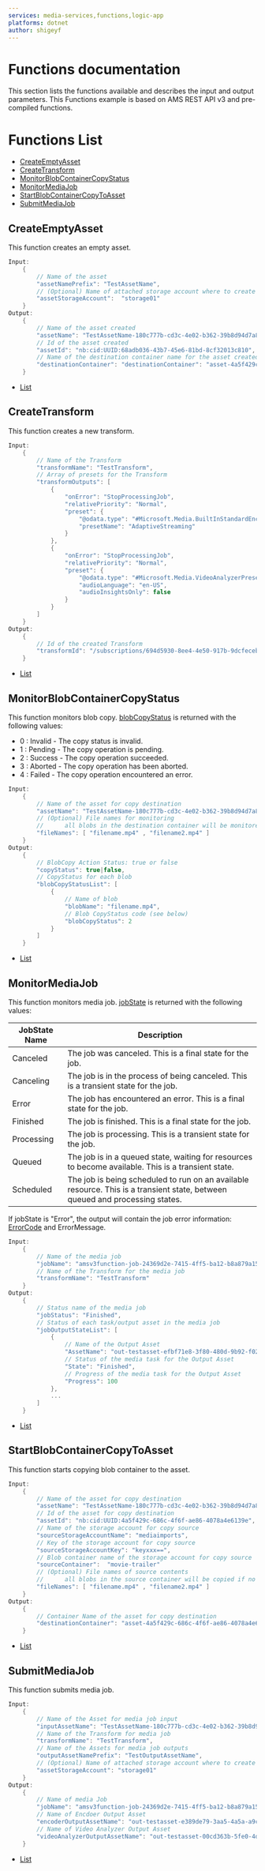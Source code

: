 ```yaml
---
services: media-services,functions,logic-app
platforms: dotnet
author: shigeyf
---
```


# Functions documentation

This section lists the functions available and describes the input and output parameters.
This Functions example is based on AMS REST API v3 and pre-compiled functions.

# Functions List

- [CreateEmptyAsset](#createemptyasset)
- [CreateTransform](#createtransform)
- [MonitorBlobContainerCopyStatus](#monitorblobcontainercopystatus)
- [MonitorMediaJob](#monitormediajob)
- [StartBlobContainerCopyToAsset](#startblobcontainercopytoasset)
- [SubmitMediaJob](#submitmediajob)


## CreateEmptyAsset
This function creates an empty asset.

```c#
Input:
    {
        // Name of the asset
        "assetNamePrefix": "TestAssetName",
        // (Optional) Name of attached storage account where to create the asset
        "assetStorageAccount":  "storage01"
    }
Output:
    {
        // Name of the asset created
        "assetName": "TestAssetName-180c777b-cd3c-4e02-b362-39b8d94d7a85",
        // Id of the asset created
        "assetId": "nb:cid:UUID:68adb036-43b7-45e6-81bd-8cf32013c810",
        // Name of the destination container name for the asset created
        "destinationContainer": "destinationContainer": "asset-4a5f429c-686c-4f6f-ae86-4078a4e6139e"
    }

```
- [List](#functions-list)


## CreateTransform
This function creates a new transform.

```c#
Input:
    {
        // Name of the Transform
        "transformName": "TestTransform",
        // Array of presets for the Transform
        "transformOutputs": [
            {
                "onError": "StopProcessingJob",
                "relativePriority": "Normal",
                "preset": {
                    "@odata.type": "#Microsoft.Media.BuiltInStandardEncoderPreset",
                    "presetName": "AdaptiveStreaming"
                }
            },
            {
                "onError": "StopProcessingJob",
                "relativePriority": "Normal",
                "preset": {
                    "@odata.type": "#Microsoft.Media.VideoAnalyzerPreset",
                    "audioLanguage": "en-US",
                    "audioInsightsOnly": false
                }
            }
        ]
    }
Output:
    {
        // Id of the created Transform
        "transformId": "/subscriptions/694d5930-8ee4-4e50-917b-9dcfeceb6179/resourceGroups/AMSdemo/providers/Microsoft.Media/mediaservices/amsdemojapaneast/transforms/TestTransform"
    }

```
- [List](#functions-list)


## MonitorBlobContainerCopyStatus
This function monitors blob copy.
[blobCopyStatus](https://docs.microsoft.com/en-us/dotnet/api/microsoft.windowsazure.storage.blob.copystatus?view=azure-dotnet) is returned with the following values:
* 0 : Invalid - The copy status is invalid.
* 1 : Pending - The copy operation is pending.
* 2 : Success - The copy operation succeeded.
* 3 : Aborted - The copy operation has been aborted.
* 4 : Failed - The copy operation encountered an error.

```c#
Input:
	{
		// Name of the asset for copy destination
		"assetName": "TestAssetName-180c777b-cd3c-4e02-b362-39b8d94d7a85",
		// (Optional) File names for monitoring 
		//      all blobs in the destination container will be monitored if no fileNames
		"fileNames": [ "filename.mp4" , "filename2.mp4" ]
	}
Output:
	{
        // BlobCopy Action Status: true or false
        "copyStatus": true|false,
        // CopyStatus for each blob
        "blobCopyStatusList": [
            {
                // Name of blob
                "blobName": "filename.mp4",
                // Blob CopyStatus code (see below)
                "blobCopyStatus": 2
            }
        ]
	}

```
- [List](#functions-list)


## MonitorMediaJob
This function monitors media job.
[jobState](https://docs.microsoft.com/en-us/dotnet/api/microsoft.azure.management.media.models.jobstate?view=azure-dotnet) is returned with the following values:

| JobState Name | Description   |
| ------------- | ------------- |
| Canceled | The job was canceled. This is a final state for the job. |
| Canceling | The job is in the process of being canceled. This is a transient state for the job. |
| Error | The job has encountered an error. This is a final state for the job. |
| Finished | The job is finished. This is a final state for the job. |
| Processing | The job is processing. This is a transient state for the job. |
| Queued | The job is in a queued state, waiting for resources to become available. This is a transient state. |
| Scheduled | The job is being scheduled to run on an available resource. This is a transient state, between queued and processing states. |
If jobState is "Error", the output will contain the job error information: [ErrorCode](https://docs.microsoft.com/en-us/dotnet/api/microsoft.azure.management.media.models.joberrorcode?view=azure-dotnet) and ErrorMessage.

```c#
Input:
    {
        // Name of the media job
        "jobName": "amsv3function-job-24369d2e-7415-4ff5-ba12-b8a879a15401",
        // Name of the Transform for the media job
        "transformName": "TestTransform"
    }
Output:
    {
        // Status name of the media job
        "jobStatus": "Finished",
        // Status of each task/output asset in the media job
        "jobOutputStateList": [
            {
                // Name of the Output Asset
                "AssetName": "out-testasset-efbf71e8-3f80-480d-9b92-f02bef6ad4d2",
                // Status of the media task for the Output Asset
                "State": "Finished",
                // Progress of the media task for the Output Asset
                "Progress": 100
            },
            ...
        ]
    }

```
- [List](#functions-list)


## StartBlobContainerCopyToAsset
This function starts copying blob container to the asset.

```c#
Input:
	{
		// Name of the asset for copy destination
		"assetName": "TestAssetName-180c777b-cd3c-4e02-b362-39b8d94d7a85",
		// Id of the asset for copy destination
		"assetId": "nb:cid:UUID:4a5f429c-686c-4f6f-ae86-4078a4e6139e",
		// Name of the storage account for copy source
		"sourceStorageAccountName": "mediaimports",
		// Key of the storage account for copy source
		"sourceStorageAccountKey": "keyxxx==",
		// Blob container name of the storage account for copy source
		"sourceContainer":  "movie-trailer"
		// (Optional) File names of source contents
		//      all blobs in the source container will be copied if no fileNames
		"fileNames": [ "filename.mp4" , "filename2.mp4" ]
	}
Output:
	{
		// Container Name of the asset for copy destination
		"destinationContainer": "asset-4a5f429c-686c-4f6f-ae86-4078a4e6139e"
	}

```
- [List](#functions-list)


## SubmitMediaJob
This function submits media job.

```c#
Input:
    {
        // Name of the Asset for media job input
        "inputAssetName": "TestAssetName-180c777b-cd3c-4e02-b362-39b8d94d7a85",
        // Name of the Transform for media job
        "transformName": "TestTransform",
        // Name of the Assets for media job outputs
        "outputAssetNamePrefix": "TestOutputAssetName",
        // (Optional) Name of attached storage account where to create the Output Assets
        "assetStorageAccount": "storage01"
    }
Output:
    {
        // Name of media Job
        "jobName": "amsv3function-job-24369d2e-7415-4ff5-ba12-b8a879a15401",
        // Name of Encdoer Output Asset
        "encoderOutputAssetName": "out-testasset-e389de79-3aa5-4a5a-a9ca-2a6fd8c53968",
        // Name of Video Analyzer Output Asset
        "videoAnalyzerOutputAssetName": "out-testasset-00cd363b-5fe0-4da1-acf8-ebd66ef14504"
    }

```
- [List](#functions-list)
